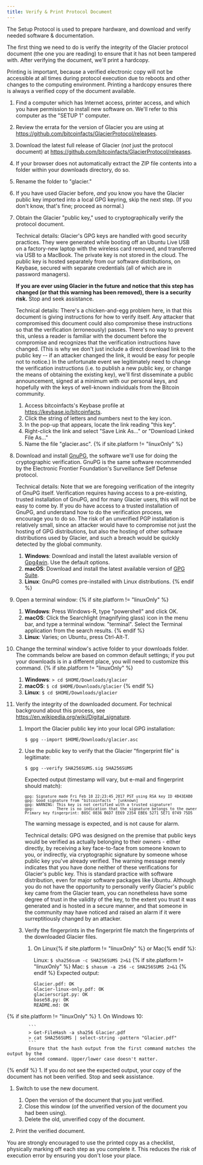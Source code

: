 ```yaml
---
title: Verify & Print Protocol Document
---
```


The Setup Protocol is used to prepare hardware, and download and verify needed
software & documentation.

The first thing we need to do is verify the integrity of
the Glacier protocol document (the one you are reading) to ensure that it
has not been tampered with. After verifying the document, we'll print
a hardcopy.

Printing is important, because a verified electronic copy will not be
accessible at all times during protocol execution due to reboots and other
changes to the computing environment. Printing a hardcopy ensures there is
always a verified copy of the document available.

1. Find a computer which has Internet access, printer access, and which you have
permission to install new software on. We'll refer to this computer as the
"SETUP 1" computer.
1. Review the errata for the version of Glacier you are using at <https://github.com/bitcoinfacts/GlacierProtocol/releases>.
1. Download the latest full release of Glacier (*not* just the protocol document)
at <https://github.com/bitcoinfacts/GlacierProtocol/releases>.
1. If your browser does not automatically extract the ZIP file contents into a
folder within your downloads directory, do so.
1. Rename the folder to "glacier."
1. If you have used Glacier before, *and* you know you have the Glacier public key
imported into a local GPG keyring, skip the next step. (If you don't know,
that's fine; proceed as normal.)
1. Obtain the Glacier "public key," used to cryptographically verify the protocol document.
  
    Technical details: Glacier's GPG keys are handled with good security practices. They were generated while booting off an Ubuntu Live USB on a factory-new laptop with the wireless card removed, and transferred via USB to a MacBook. The private key is not stored in the cloud. The public key is hosted separately from our software distributions, on Keybase, secured with separate credentials (all of which are in password managers).

   **If you are ever using Glacier in the future and notice that this step has
   changed (or that this warning has been removed), there is a security risk.**
   Stop and seek assistance.
  
    Technical details: There's a chicken-and-egg problem here, in that this document
  is giving instructions for how to verify itself. Any attacker that compromised
  this document could also compromise these instructions so that the verification
  (erroneously) passes. There's no way to prevent this, unless a reader is familiar
  with the document before the compromise and recognizes that the verification
  instructions have changed. (This is why we don't just include a direct download
  link to the public key -- if an attacker changed the link, it would be easy
  for people not to notice.)
  In the unfortunate event we legitimately need to change the verification
  instructions (i.e. to publish a new public key, or change the means of obtaining
  the existing key), we'll first disseminate a public announcement, signed at a
  minimum with our personal keys, and hopefully with the keys of well-known
  individuals from the Bitcoin community.

    1. Access bitcoinfacts's Keybase profile at <https://keybase.io/bitcoinfacts>.
    1. Click the string of letters and numbers next to the key icon.
    1. In the pop-up that appears, locate the link reading "this key".
    1. Right-click the link and select "Save Link As..." or "Download Linked File
    As..."
    1. Name the file "glacier.asc".
{% if site.platform != "linuxOnly" %}
1. Download and install [GnuPG](https://gnupg.org/), the software we'll use for doing the cryptographic verification. GnuPG is the same software recommended by the Electronic Frontier Foundation's Surveillance Self Defense protocol.

    Technical details: Note that we are foregoing verification of the integrity of
  GnuPG itself. Verification requires having access to a pre-existing, trusted
  installation of GnuPG, and for many Glacier users, this will not be easy to
  come by. If you do have access to a trusted installation of GnuPG, and
  understand how to do the verification process, we encourage you to do so.
  The risk of an unverified PGP installation is relatively small, since an
  attacker would have to compromise not just the hosting of GPG distributions,
  but also the hosting of other software distributions used by Glacier, and such
  a breach would be quickly detected by the global community.

    1. **Windows**: Download and install the latest available version of
    [Gpg4win](https://www.gpg4win.org/). Use the default
    options.
    1. **macOS**: Download and install the latest available version of
    [GPG Suite](https://gpgtools.org/).
    1. **Linux**: GnuPG comes pre-installed with Linux distributions.
{% endif %}
1. Open a terminal window:
{% if site.platform != "linuxOnly" %}
    1. **Windows**: Press Windows-R, type "powershell" and click OK.
    1. **macOS**: Click the Searchlight (magnifying glass) icon in the menu bar, and
    type a terminal window. "terminal". Select the Terminal application from the
    search results.
{% endif %}
    1. **Linux**: Varies; on Ubuntu, press Ctrl-Alt-T.

1. Change the terminal window's active folder to your downloads folder. The
commands below are based on common default settings; if you put your downloads
is in a different place, you will need to customize this command.
{% if site.platform != "linuxOnly" %}
    1. **Windows**:  `> cd $HOME/Downloads/glacier`
    1. **macOS**:  `$ cd $HOME/Downloads/glacier`
{% endif %}
    1. **Linux**: `$ cd $HOME/Downloads/glacier`

1. Verify the integrity of the downloaded document. For technical background about this process, see <https://en.wikipedia.org/wiki/Digital_signature>.

    1. Import the Glacier public key into your local GPG installation:
       ```
       $ gpg --import $HOME/Downloads/glacier.asc
       ```

    1. Use the public key to verify that the Glacier "fingerprint file" is legitimate:
       ```
       $ gpg --verify SHA256SUMS.sig SHA256SUMS
       ```
       Expected output (timestamp will vary, but e-mail and fingerprint should match):
       <pre>
       <span style="font-size: 10px;">gpg: Signature made Fri Feb 10 22:23:45 2017 PST using RSA key ID 4B43EAB0
       gpg: Good signature from "bitcoinfacts <bitcoinfacts1@protonmail.com>" [unknown]
       gpg: WARNING: This key is not certified with a trusted signature!
       gpg:          There is no indication that the signature belongs to the owner.
       Primary key fingerprint: B85C 0836 B6D7 EE69 2354 EBE6 5271 5E71 0749 75D5</span>
       </pre>
       The warning message is expected, and is not cause for alarm.
       
        Technical details: GPG was designed on the premise that public keys would be
       verified as actually belonging to their owners - either directly, by receiving
       a key face-to-face from someone known to you, or indirectly, via cryptographic
       signature by someone whose public key you've already verified. The warning
       message merely indicates that you have done neither of these verifications for
       Glacier's public key.
       This is standard practice with software distribution,
       even for major software packages like Ubuntu.
       Although you do not have the opportunity to personally
       verify Glacier's public key came from the Glacier team, you can nonetheless have
       some degree of trust in the validity of the key, to the extent you trust it was
       generated and is hosted in a secure manner, and that someone in the community
       may have noticed and raised an alarm if it were surreptitiously changed by an
       attacker.
    1. Verify the fingerprints in the fingerprint file match the fingerprints of the
    downloaded Glacier files.

        1. On Linux{% if site.platform != "linuxOnly" %} or Mac{% endif %}:

            Linux: `$ sha256sum -c SHA256SUMS 2>&1`
{% if site.platform != "linuxOnly" %}
            Mac: `$ shasum -a 256 -c SHA256SUMS 2>&1`
{% endif %}
            Expected output:
            ```
            Glacier.pdf: OK
            Glacier-linux-only.pdf: OK
            glacierscript.py: OK
            base58.py: OK
            README.md: OK
            ```
{% if site.platform != "linuxOnly" %}
        1. On Windows 10:

            ```
            > Get-FileHash -a sha256 Glacier.pdf
            > cat SHA256SUMS | select-string -pattern "Glacier.pdf"
            ```
            Ensure that the hash output from the first command matches the output by the
            second command. Upper/lower case doesn't matter.
{% endif %}
    1. If you do not see the expected output, your copy of the document has not been verified. Stop and seek assistance.

1. Switch to use the new document.

    1. Open the version of the document that you just verified.
    1. Close this window (of the unverified version of the document you had been
    using).
    1. Delete the old, unverified copy of the document.

1. Print the verified document.

You are strongly encouraged to use the printed copy as a checklist, physically
marking off each step as you complete it. This reduces the risk of execution
error by ensuring you don't lose your place.
